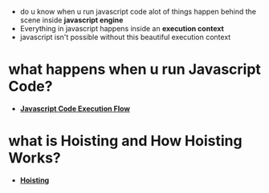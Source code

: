 - do u know when u run javascript code alot of things happen behind the scene inside **javascript engine**
- Everything in javascript happens inside an **execution context**
- javascript isn't possible without this beautiful execution context

# what happens when u run Javascript Code?

- **<a href="/Code_Excecution.md">Javascript Code Execution Flow</a>**

# what is Hoisting and How Hoisting Works?

- **<a href="/Hoisting.md">Hoisting</a>**
